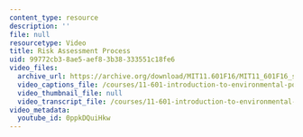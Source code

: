 ```yaml
---
content_type: resource
description: ''
file: null
resourcetype: Video
title: Risk Assessment Process
uid: 99772cb3-8ae5-aef8-3b38-333551c18fe6
video_files:
  archive_url: https://archive.org/download/MIT11.601F16/MIT11_601F16_s10_300k.mp4
  video_captions_file: /courses/11-601-introduction-to-environmental-policy-and-planning-fall-2016/ed091aad2a7b5a5884b95325d44ffd11_0ppkDQuiHkw.vtt
  video_thumbnail_file: null
  video_transcript_file: /courses/11-601-introduction-to-environmental-policy-and-planning-fall-2016/a5da5395b3d5b1a5b5e82bc320a9d8ea_0ppkDQuiHkw.pdf
video_metadata:
  youtube_id: 0ppkDQuiHkw
---
```

